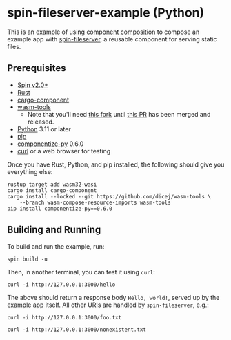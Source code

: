# spin-fileserver-example (Python)

This is an example of using [component
composition](https://component-model.bytecodealliance.org/creating-and-consuming/composing.html)
to compose an example app with
[spin-fileserver](https://github.com/fermyon/spin-fileserver), a reusable
component for serving static files.

## Prerequisites

- [Spin v2.0+](https://developer.fermyon.com/spin/install)
- [Rust](https://rustup.rs/)
- [cargo-component](https://github.com/bytecodealliance/cargo-component)
- [wasm-tools](https://github.com/bytecodealliance/wasm-tools/)
  - Note that you'll need [this fork](https://github.com/dicej/wasm-tools/tree/wasm-compose-resource-imports) until [this PR](https://github.com/bytecodealliance/wasm-tools/pull/1261) has been merged and released.
- [Python](https://www.python.org/downloads/) 3.11 or later
- [pip](https://pip.pypa.io/en/stable/installation/)
- [componentize-py](https://pypi.org/project/componentize-py/) 0.6.0
- [curl](https://curl.se/download.html) or a web browser for testing
  
Once you have Rust, Python, and pip installed, the following should give you everything else:

```shell
rustup target add wasm32-wasi
cargo install cargo-component
cargo install --locked --git https://github.com/dicej/wasm-tools \
    --branch wasm-compose-resource-imports wasm-tools
pip install componentize-py==0.6.0
```

## Building and Running

To build and run the example, run:

```shell
spin build -u
```

Then, in another terminal, you can test it using `curl`:

```shell
curl -i http://127.0.0.1:3000/hello
```

The above should return a response body `Hello, world!`, served up by the
example app itself.  All other URIs are handled by `spin-fileserver`, e.g.:

```shell
curl -i http://127.0.0.1:3000/foo.txt
```

```shell
curl -i http://127.0.0.1:3000/nonexistent.txt
```
